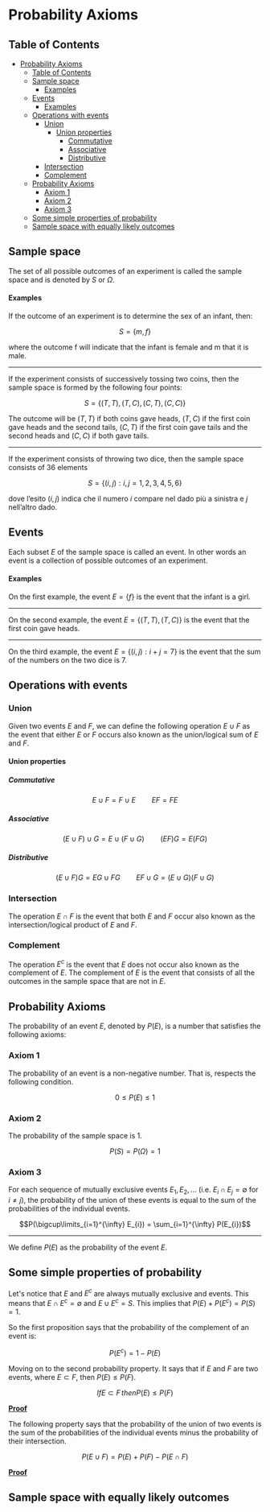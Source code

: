 # Probability Axioms

## Table of Contents

- [Probability Axioms](#probability-axioms)
  - [Table of Contents](#table-of-contents)
  - [Sample space](#sample-space)
      - [Examples](#examples)
  - [Events](#events)
      - [Examples](#examples-1)
  - [Operations with events](#operations-with-events)
    - [Union](#union)
      - [Union properties](#union-properties)
        - [Commutative](#commutative)
        - [Associative](#associative)
        - [Distributive](#distributive)
    - [Intersection](#intersection)
    - [Complement](#complement)
  - [Probability Axioms](#probability-axioms-1)
    - [Axiom 1](#axiom-1)
    - [Axiom 2](#axiom-2)
    - [Axiom 3](#axiom-3)
  - [Some simple properties of probability](#some-simple-properties-of-probability)
  - [Sample space with equally likely outcomes](#sample-space-with-equally-likely-outcomes)

## Sample space 

The set of all possible outcomes of an experiment is called the sample space and is denoted by $S$ or $\Omega$.

#### Examples

If the outcome of an experiment is to determine the sex of an infant, then:

$$S = \lbrace m, f\rbrace$$

where the outcome f will indicate that the infant is female and m that it is male.

---

If the experiment consists of successively tossing two coins, then the sample space is formed by the following four points:

$$S = \lbrace(T,T),(T,C),(C,T),(C,C)\rbrace$$

The outcome will be $(T,T)$ if both coins gave heads, $(T,C)$ if the first coin gave heads and the second tails, $(C,T)$ if the first coin gave tails and the second heads and $(C,C)$ if both gave tails.

---

If the experiment consists of throwing two dice, then the sample space consists of 36 elements

$$S = \lbrace(i,j):i,j = 1,2,3,4,5,6\rbrace$$

dove l’esito $(i,j)$ indica che il numero $i$ compare nel dado più a sinistra e $j$ nell’altro dado.

## Events

Each subset $E$ of the sample space is called an event. In other words an event is a collection of possible outcomes of an experiment.

#### Examples

On the first example, the event $E = \lbrace f\rbrace$ is the event that the infant is a girl.

---

On the second example, the event $E = \lbrace(T,T),(T,C)\rbrace$ is the event that the first coin gave heads.

---

On the third example, the event $E = \lbrace(i,j):i+j = 7\rbrace$ is the event that the sum of the numbers on the two dice is 7.

## Operations with events

### Union

Given two events $E$ and $F$, we can define the following operation $E \cup F$ as the event that either $E$ or $F$ occurs also known as the union/logical sum of $E$ and $F$.

#### Union properties

##### Commutative

$$E \cup F = F \cup E \qquad EF = FE$$

##### Associative

$$(E \cup F) \cup G = E \cup (F \cup G) \qquad (EF)G = E(FG)$$

##### Distributive

$$(E \cup F)G = EG \cup FG \qquad EF \cup G = (E \cup G)(F \cup G)$$

### Intersection

The operation $E \cap F$ is the event that both $E$ and $F$ occur also known as the intersection/logical product of $E$ and $F$.

### Complement

The operation $E^c$ is the event that $E$ does not occur also known as the complement of $E$. The complement of $E$ is the event that consists of all the outcomes in the sample space that are not in $E$.

## Probability Axioms

The probability of an event $E$, denoted by $P(E)$, is a number that satisfies the following axioms:

### Axiom 1

The probability of an event is a non-negative number. That is, respects the following condition.

$$ 0 \leq P(E) \leq 1$$

### Axiom 2

The probability of the sample space is 1.

$$P(S) = P(\Omega) = 1$$

### Axiom 3

For each sequence of mutually exclusive events $E_1, E_2, \ldots$ (i.e. $E_i \cap E_j = \emptyset$ for $i \neq j$), the probability of the union of these events is equal to the sum of the probabilities of the individual events.

$$P(\bigcup\limits_{i=1}^{\infty} E_{i}) = \sum_{i=1}^{\infty} P(E_{i})$$

---

We define $P(E)$ as the probability of the event $E$.

## Some simple properties of probability

Let's notice that $E$ and $E^c$ are always mutually exclusive and events. This means that $E \cap E^c = \emptyset$ and $E \cup E^c = S$. This implies that $P(E) + P(E^c) = P(S) = 1$.

So the first proposition says that the probability of the complement of an event is:

$$P(E^c) = 1 - P(E)$$

Moving on to the second probability property. It says that if $E$ and $F$ are two events, where $E \subset F$, then $P(E) \leq P(F)$.

$$If E \subset F\, then P(E) \leq P(F)$$

[**Proof**](proof)

The following property says that the probability of the union of two events is the sum of the probabilities of the individual events minus the probability of their intersection.

$$P(E \cup F) = P(E) + P(F) - P(E \cap F)$$

[**Proof**](proof)

## Sample space with equally likely outcomes